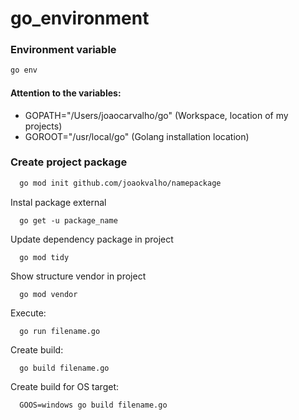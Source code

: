 # go_environment

### Environment variable
```bash 
go env
```
#### Attention to the variables:
* GOPATH="/Users/joaocarvalho/go" (Workspace, location of my projects)
* GOROOT="/usr/local/go" (Golang installation location)

### Create project package
```bash
  go mod init github.com/joaokvalho/namepackage
```

Instal package external
```
  go get -u package_name
```

Update dependency package in project
```
  go mod tidy
```

Show structure vendor in project
```
  go mod vendor
```

Execute:
```
  go run filename.go
```

Create build:
```
  go build filename.go
```

Create build for OS target:
```
  GOOS=windows go build filename.go
```
